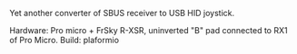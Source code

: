 Yet another converter of SBUS receiver to USB HID joystick. 

Hardware: Pro micro + FrSky R-XSR, uninverted "B" pad connected to RX1 of Pro Micro.
Build: plaformio
